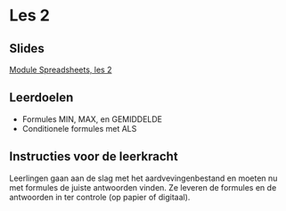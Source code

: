 # Les 2

## Slides

[Module Spreadsheets, les 2](https://slides.com/felienne/python-klas-3-module-1-les-2)

## Leerdoelen

* Formules MIN, MAX, en GEMIDDELDE
* Conditionele formules met ALS

## Instructies voor de leerkracht

Leerlingen gaan aan de slag met het aardvevingenbestand en moeten nu met formules de juiste antwoorden vinden. Ze leveren de formules en de antwoorden in ter controle \(op papier of digitaal\).

 



